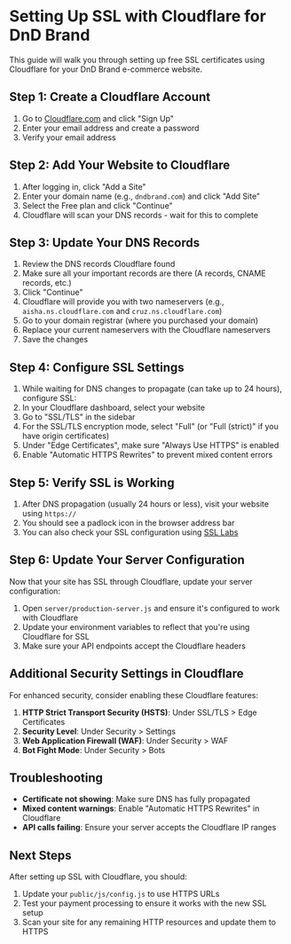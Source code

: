 # Setting Up SSL with Cloudflare for DnD Brand

This guide will walk you through setting up free SSL certificates using Cloudflare for your DnD Brand e-commerce website.

## Step 1: Create a Cloudflare Account

1. Go to [Cloudflare.com](https://www.cloudflare.com/) and click "Sign Up"
2. Enter your email address and create a password
3. Verify your email address

## Step 2: Add Your Website to Cloudflare

1. After logging in, click "Add a Site" 
2. Enter your domain name (e.g., `dndbrand.com`) and click "Add Site"
3. Select the Free plan and click "Continue"
4. Cloudflare will scan your DNS records - wait for this to complete

## Step 3: Update Your DNS Records

1. Review the DNS records Cloudflare found
2. Make sure all your important records are there (A records, CNAME records, etc.)
3. Click "Continue"
4. Cloudflare will provide you with two nameservers (e.g., `aisha.ns.cloudflare.com` and `cruz.ns.cloudflare.com`)
5. Go to your domain registrar (where you purchased your domain)
6. Replace your current nameservers with the Cloudflare nameservers
7. Save the changes

## Step 4: Configure SSL Settings

1. While waiting for DNS changes to propagate (can take up to 24 hours), configure SSL:
2. In your Cloudflare dashboard, select your website
3. Go to "SSL/TLS" in the sidebar
4. For the SSL/TLS encryption mode, select "Full" (or "Full (strict)" if you have origin certificates)
5. Under "Edge Certificates", make sure "Always Use HTTPS" is enabled
6. Enable "Automatic HTTPS Rewrites" to prevent mixed content errors

## Step 5: Verify SSL is Working

1. After DNS propagation (usually 24 hours or less), visit your website using `https://`
2. You should see a padlock icon in the browser address bar
3. You can also check your SSL configuration using [SSL Labs](https://www.ssllabs.com/ssltest/)

## Step 6: Update Your Server Configuration

Now that your site has SSL through Cloudflare, update your server configuration:

1. Open `server/production-server.js` and ensure it's configured to work with Cloudflare
2. Update your environment variables to reflect that you're using Cloudflare for SSL
3. Make sure your API endpoints accept the Cloudflare headers

## Additional Security Settings in Cloudflare

For enhanced security, consider enabling these Cloudflare features:

1. **HTTP Strict Transport Security (HSTS)**: Under SSL/TLS > Edge Certificates
2. **Security Level**: Under Security > Settings
3. **Web Application Firewall (WAF)**: Under Security > WAF
4. **Bot Fight Mode**: Under Security > Bots

## Troubleshooting

- **Certificate not showing**: Make sure DNS has fully propagated
- **Mixed content warnings**: Enable "Automatic HTTPS Rewrites" in Cloudflare
- **API calls failing**: Ensure your server accepts the Cloudflare IP ranges

## Next Steps

After setting up SSL with Cloudflare, you should:

1. Update your `public/js/config.js` to use HTTPS URLs
2. Test your payment processing to ensure it works with the new SSL setup
3. Scan your site for any remaining HTTP resources and update them to HTTPS 